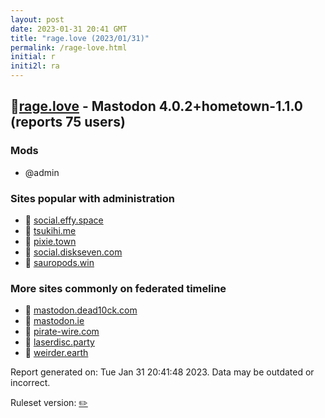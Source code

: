 ```yaml
---
layout: post
date: 2023-01-31 20:41 GMT
title: "rage.love (2023/01/31)"
permalink: /rage-love.html
initial: r
initi2l: ra
---
```


## 🐘[rage.love](https://rage.love) - Mastodon 4.0.2+hometown-1.1.0 (reports 75 users)

### Mods
 * @admin

### Sites popular with administration

* 🐘 [social.effy.space](/social-effy-space.html)
* 🐘 [tsukihi.me](/tsukihi-me.html)
* 🐘 [pixie.town](/pixie-town.html)
* 🐘 [social.diskseven.com](/social-diskseven-com.html)
* 🐘 [sauropods.win](/sauropods-win.html)

### More sites commonly on federated timeline

* 🐘 [mastodon.dead10ck.com](/mastodon-dead10ck-com.html)
* 🐘 [mastodon.ie](/mastodon-ie.html)
* 🐘 [pirate-wire.com](/pirate-wire-com.html)
* 🐘 [laserdisc.party](/laserdisc-party.html)
* 🐘 [weirder.earth](/weirder-earth.html)

Report generated on: Tue Jan 31 20:41:48 2023. Data may be outdated or incorrect.

Ruleset version: [✏️](/version-pencil)
